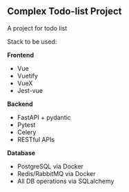 ## Complex Todo-list Project

A project for todo list

Stack to be used:

**Frontend** 

- Vue 
- Vuetify
- VueX
- Jest-vue

**Backend** 

- FastAPI + pydantic
- Pytest
- Celery
- RESTful APIs

**Database**

- PostgreSQL via Docker
- Redis/RabbitMQ via Docker
- All DB operations via SQLalchemy



